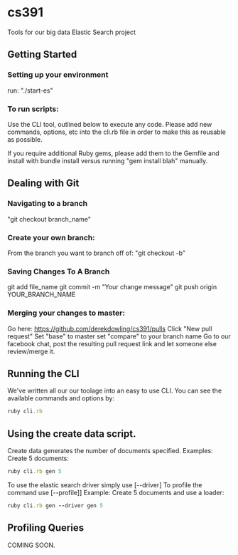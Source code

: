cs391
=====

Tools for our big data Elastic Search project

Getting Started
-----------------------------------------------------------------------------
### Setting up your environment
run: "./start-es"

### To run scripts:

Use the CLI tool, outlined below to execute any code. Please add new commands, options, etc
into the cli.rb file in order to make this as reusable as possible.

If you require additional Ruby gems, please add them to the Gemfile and install
with bundle install versus running "gem install blah" manually.

Dealing with Git
-----------------------------------------------------------------------------
### Navigating to a branch
"git checkout branch_name"

### Create your own branch:
From the branch you want to branch off of:
"git checkout -b"

### Saving Changes To A Branch
git add file_name
git commit -m "Your change message"
git push origin YOUR_BRANCH_NAME

### Merging your changes to master:
Go here: https://github.com/derekdowling/cs391/pulls
Click "New pull request"
Set "base" to master set "compare" to your branch name
Go to our facebook chat, post the resulting pull request link and let someone else review/merge it.

Running the CLI
----------------------------------------------------------------------------
We've written all our our toolage into an easy to use CLI. You can see the available commands
and options by:
```ruby
ruby cli.rb
```

Using the create data script.
-----------------------------------------------------------------------------
Create data generates the number of documents specified.
Examples:
Create 5 documents:
```ruby 
ruby cli.rb gen 5
```

To use the elastic search driver simply use [--driver]
To profile the command use [--profile]]
Example:
Create 5 documents and use a loader:
```ruby
ruby cli.rb gen --driver gen 5
```

Profiling Queries
----------------------------------------------------------------------------
COMING SOON.
